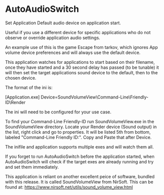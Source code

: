 # AutoAudioSwitch
Set Application Default audio device on application start.

Useful if you use a different device for specific applications who do not observe or override application audio settings.

An example use of this is the game Escape from tarkov, which ignores App volume device preferences and will always use the default device.

This application watches for applications to start based on their filename, once they have started and a 30 second delay has passed (to be tunable) it will then set the target applications sound device to the default, then to the chosen device.

The format of the ini is:

[Application.exe]
Device=SoundVolumeView\Command-Line\Friendly-ID\Render

The ini will need to be configured for your use case.

To find your Command-Line Friendly-ID run SoundVolumeView.exe in the SoundVolumeView directory. Locate your Render device (Sound output) in the list, right click and go to properties. It will be listed 5th from bottom, labeled "Command-Line Friendly ID:". Copy and Paste that after Device.

The inifile and application supports multiple exes and will watch them all.

If you forget to run AutoAudioSwitch before the application started, when AutoAudioSwitch will check if the target exes are already running and try and set them immediately.

This application is reliant on another excellent peice of software, bundled with this release. It is called SoundVolumeView from NirSoft.
This can be found at: https://www.nirsoft.net/utils/sound_volume_view.html
